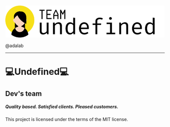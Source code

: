 ![image](src/images/logo-team-undefined.svg)

@adalab

---

<h1>💻Undefined💻</h1>
<h2>Dev's team</h2>
<h5>Quality based. Satisfied clients. Pleased customers.</h5>


This project is licensed under the terms of the MIT license.
